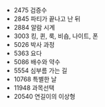 - 2475 검증수 
- 2845 파티가 끝나고 난 뒤
- 2884 알람 시계
- 3003 킹, 퀸, 룩, 비숍, 나이트, 폰
- 5026 박사 과정
- 5363 요다 
- 5086 배수와 약수
- 5554 심부름 가는 길
- 10768 특별한 날
- 11948 과목선택
- 20540 연길이의 이상형
